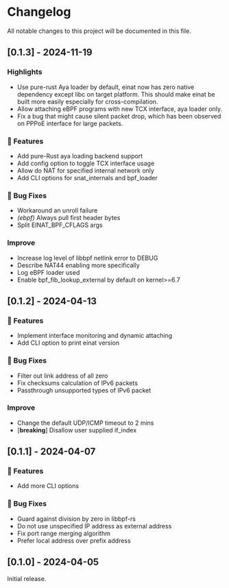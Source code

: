 # Changelog

All notable changes to this project will be documented in this file.

## [0.1.3] - 2024-11-19

### Highlights

-   Use pure-rust Aya loader by default, einat now has zero native dependency except libc on target platform.
    This should make einat be built more easily especially for cross-compilation.
-   Allow attaching eBPF programs with new TCX interface, aya loader only.
-   Fix a bug that might cause silent packet drop, which has been observed on PPPoE interface for large packets.

### 🚀 Features

-   Add pure-Rust aya loading backend support
-   Add config option to toggle TCX interface usage
-   Allow do NAT for specified internal network only
-   Add CLI options for snat_internals and bpf_loader

### 🐛 Bug Fixes

-   Workaround an unroll failure
-   _(ebpf)_ Always pull first header bytes
-   Split EINAT_BPF_CFLAGS args

### Improve

-   Increase log level of libbpf netlink error to DEBUG
-   Describe NAT44 enabling more specifically
-   Log eBPF loader used
-   Enable bpf_fib_lookup_external by default on kernel>=6.7

## [0.1.2] - 2024-04-13

### 🚀 Features

-   Implement interface monitoring and dynamic attaching
-   Add CLI option to print einat version

### 🐛 Bug Fixes

-   Filter out link address of all zero
-   Fix checksums calculation of IPv6 packets
-   Passthrough unsupported types of IPv6 packet

### Improve

-   Change the default UDP/ICMP timeout to 2 mins
-   [**breaking**] Disallow user supplied if_index

## [0.1.1] - 2024-04-07

### 🚀 Features

-   Add more CLI options

### 🐛 Bug Fixes

-   Guard against division by zero in libbpf-rs
-   Do not use unspecified IP address as external address
-   Fix port range merging algorithm
-   Prefer local address over prefix address

## [0.1.0] - 2024-04-05

Initial release.
